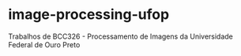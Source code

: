 # image-processing-ufop
Trabalhos de BCC326 - Processamento de Imagens da Universidade Federal de Ouro Preto
